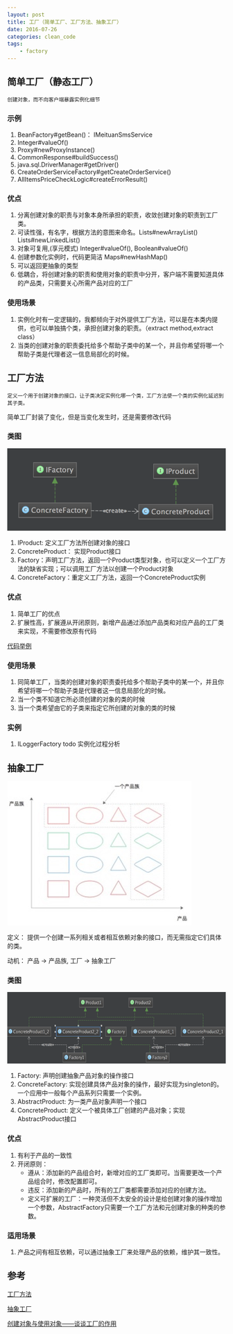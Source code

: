 ```yaml
---
layout: post
title: 工厂（简单工厂、工厂方法、抽象工厂）
date: 2016-07-26
categories: clean_code
tags:
    - factory
---
```





## 简单工厂（静态工厂）

`创建对象，而不向客户端暴露实例化细节`

### 示例

1. BeanFactory#getBean()： IMeituanSmsService
2. Integer#valueOf()
3. Proxy#newProxyInstance()
4. CommonResponse#buildSuccess()
5. java.sql.DriverManager#getDriver()
6. CreateOrderServiceFactory#getCreateOrderService()
7. AllItemsPriceCheckLogic#createErrorResult()

### 优点

1. 分离创建对象的职责与对象本身所承担的职责，收敛创建对象的职责到工厂类。
2. 可读性强，有名字，根据方法的意图来命名。Lists#newArrayList() Lists#newLinkedList()
3. 对象可复用,(享元模式) Integer#valueOf(), Boolean#valueOf()
4. 创建参数化实例时，代码更简洁 Maps#newHashMap()
5. 可以返回更抽象的类型
6. 低耦合，将创建对象的职责和使用对象的职责中分开，客户端不需要知道具体的产品类，只需要关心所需产品对应的工厂

### 使用场景

1. 实例化时有一定逻辑的，我都倾向于对外提供工厂方法，可以是在本类内提供，也可以单独搞个类，承担创建对象的职责。（extract method,extract class）
2. 当类的创建对象的职责委托给多个帮助子类中的某一个，并且你希望将哪一个帮助子类是代理者这一信息局部化的时候。

## 工厂方法

`定义一个用于创建对象的接口，让子类决定实例化哪一个类，工厂方法使一个类的实例化延迟到其子类。`

简单工厂封装了变化，但是当变化发生时，还是需要修改代码

### 类图

![类图](/images/design_pattern/factory.png)

1. IProduct: 定义工厂方法所创建对象的接口
2. ConcreteProduct： 实现Product接口
3. Factory：声明工厂方法，返回一个Product类型对象，也可以定义一个工厂方法的缺省实现；可以调用工厂方法以创建一个Product对象
4. ConcreteFactory：重定义工厂方法，返回一个ConcreteProduct实例

### 优点

1. 简单工厂的优点
2. 扩展性高，扩展遵从开闭原则，新增产品通过添加产品类和对应产品的工厂类来实现，不需要修改原有代码

[代码举例](https://github.com/lcj1992/learn/blob/master/java/designPattern/src/main/java/creational/facotry/FactoryTest.java)

### 使用场景

1. 同简单工厂，当类的创建对象的职责委托给多个帮助子类中的某一个，并且你希望将哪一个帮助子类是代理者这一信息局部化的时候。
2. 当一个类不知道它所必须创建的对象的类的时候
3. 当一个类希望由它的子类来指定它所创建的对象的类的时候

### 实例

1. ILoggerFactory todo 实例化过程分析

## 抽象工厂

![产品族](/images/Design_pattern/abstract_factory.jpg)

定义： 提供一个创建一系列相关或者相互依赖对象的接口，而无需指定它们具体的类。

动机： 产品 -> 产品族, 工厂 -> 抽象工厂

### 类图

![类图](/images/design_pattern/abstract_factory.png)

1. Factory: 声明创建抽象产品对象的操作接口
2. ConcreteFactory: 实现创建具体产品对象的操作，最好实现为singleton的。一个应用中一般每个产品系列只需要一个实例。
3. AbstractProduct: 为一类产品对象声明一个接口
4. ConcreteProduct: 定义一个被具体工厂创建的产品对象；实现AbstractProduct接口

### 优点

1. 有利于产品的一致性
2. 开闭原则：
    * 遵从：添加新的产品组合时，新增对应的工厂类即可。当需要更改一个产品组合时，修改配置即可。
    * 违反：添加新的产品时，所有的工厂类都需要添加对应的创建方法。
    * 定义可扩展的工厂：一种灵活但不太安全的设计是给创建对象的操作增加一个参数，AbstractFactory只需要一个工厂方法和元创建对象的种类的参数。

### 适用场景

1. 产品之间有相互依赖，可以通过抽象工厂来处理产品的依赖，维护其一致性。

## 参考

[工厂方法](https://en.wikipedia.org/wiki/Factory_method_pattern)

[抽象工厂](https://en.wikipedia.org/wiki/Abstract_factory_pattern)

[创建对象与使用对象——谈谈工厂的作用](http://blog.csdn.net/lovelion/article/details/7523392)
